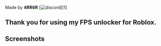 Made by **4RR6R** [![discord](https://www.flaticon.com/fr/icones-gratuites/discorde (Discord))][1]

## Thank you for using my FPS unlocker for Roblox.

## Screenshots

